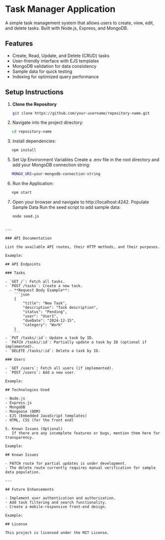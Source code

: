 # Task Manager Application

A simple task management system that allows users to create, view, edit, and delete tasks. Built with Node.js, Express, and MongoDB.

## Features

- Create, Read, Update, and Delete (CRUD) tasks
- User-friendly interface with EJS templates
- MongoDB validation for data consistency
- Sample data for quick testing
- Indexing for optimized query performance

## Setup Instructions

1. **Clone the Repository**
   ```bash
   git clone https://github.com/your-username/repository-name.git
   ```
2. Navigate into the project directory:
```bash
   cd repository-name
```
3. Install dependencies:
```bash
   npm install
```
5. Set Up Environment Variables Create a .env file in the root directory and add your MongoDB connection string:
```bash
   MONGO_URI=your-mongodb-connection-string
```
6. Run the Application:
```bash
   npm start
```
7. Open your browser and navigate to http://localhost:4242.
   Populate Sample Data Run the seed script to add sample data:
   ```bash
   node seed.js
```

---

### API Documentation

List the available API routes, their HTTP methods, and their purposes.

Example:

## API Endpoints

### Tasks

- `GET /`: Fetch all tasks.
- `POST /tasks`: Create a new task.
  - **Request Body Example**:
    ```json
    {
    	"title": "New Task",
    	"description": "Task description",
    	"status": "Pending",
    	"user": "User1",
    	"dueDate": "2024-12-15",
    	"category": "Work"
    }
    ```
- `PUT /tasks/:id`: Update a task by ID.
- `PATCH /tasks/:id`: Partially update a task by ID (optional if implemented).
- `DELETE /tasks/:id`: Delete a task by ID.

### Users

- `GET /users`: Fetch all users (if implemented).
- `POST /users`: Add a new user.

Example:

## Technologies Used

- Node.js
- Express.js
- MongoDB
- Mongoose (ODM)
- EJS (Embedded JavaScript templates)
- HTML, CSS (for the front end)

5. Known Issues (Optional)
   If there are any incomplete features or bugs, mention them here for transparency.

Example:

## Known Issues

- PATCH route for partial updates is under development.
- The delete route currently requires manual verification for sample data population.

---

## Future Enhancements

- Implement user authentication and authorization.
- Add task filtering and search functionality.
- Create a mobile-responsive front-end design.

Example:

## License

This project is licensed under the MIT License.
